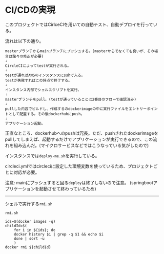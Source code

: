 # CI/CDの実現

このプロジェクトではCirlceCIを用いての自動テスト、自動デプロイを行っている。

流れは以下の通り。

    masterブランチからmainブランチにプッシュする。(masterからでなくても良いが、その場合は諸々の修正が必要)
    ↓
    CircleCIによってtestが実行される。
    ↓
    testが通ればAWSのインスタンスにsshで入る。
    testが失敗すればこの時点で終了する。
    ↓
    インスタンス内部でシェルスクリプトを実行。
    ↓
    masterブランチをpull。(testが通っていることは2番目のフローで確認済み)
    ↓
    pullした内容でビルドし、作成するのdockerimageの中に実行ファイルをエントリーポイントとして配置する。その後dockerhubにpush。
    ↓
    アプリケーション起動。

正直なところ、dockerhubへのpushは冗長。ただ、pushされたdockerimageをpullしてしまえば、起動するだけでアプリケーションが実行できるので、この流れを組み込んだ。(マイクロサービスなどではこうなっている気がしたので)

インスタンスでは`deploy-me.sh`を実行している。

circleci.ymlではcircleciに設定した環境変数を使っているため、プロジェクトごとに対応が必要。

注意:
mainにプッシュすると回る`deploy`は終了しないので注意。
(springbootアプリケーションを起動させて終わっているため)

---
シェルで実行する`rmi.sh`

`rmi.sh`
```console
ids=$(docker images -q)
childId=$(
    for i in ${ids}; do
    docker history $i | grep -q $1 && echo $i
    done | sort -u
    )
docker rmi ${childId}
```